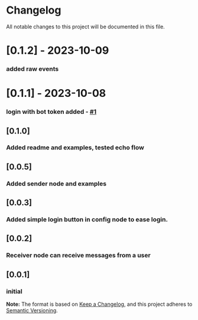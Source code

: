 # Changelog
All notable changes to this project will be documented in this file.

# [0.1.2] - 2023-10-09
### added raw events

# [0.1.1] - 2023-10-08
### login with bot token added - [#1](https://github.com/windkh/node-red-node-telegrambot/issues/1) 

## [0.1.0]
### Added readme and examples, tested echo flow

## [0.0.5]
### Added sender node and examples 

## [0.0.3]
### Added simple login button in config node to ease login. 

## [0.0.2]
### Receiver node can receive messages from a user

## [0.0.1]
### initial

**Note:** The format is based on [Keep a Changelog](https://keepachangelog.com/en/1.0.0/), and this project adheres to [Semantic Versioning](https://semver.org/spec/v2.0.0.html).
